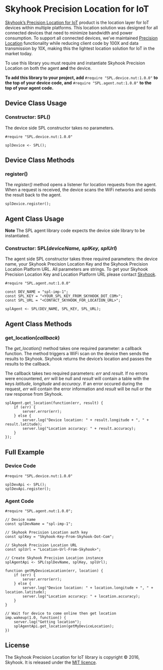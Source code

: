 # Skyhook Precision Location for IoT

[Skyhook’s Precision Location for IoT](http://www.skyhookwireless.com/Iot) product is the location layer for IoT devices within multiple platforms. This location solution was designed for all connected devices that need to minimize bandwidth and power consumption. To support all connected devices, we’ve maintained [Precision Location](http://www.skyhookwireless.com/products/precision-location) functionality while reducing client code by 100X and data transmission by 10X, making this the lightest location solution for IoT in the market today.

To use this library you must require and instantiate Skyhook Precision Location on both the agent **and** the device.

**To add this library to your project, add** `#require "SPL.device.nut:1.0.0"` **to the top of your device code, and** `#require "SPL.agent.nut:1.0.0"` **to the top of your agent code.**

## Device Class Usage

### Constructor: SPL()

The device side SPL constructor takes no parameters.

```squirrel
#require "SPL.device.nut:1.0.0"

splDevice <- SPL();
```

## Device Class Methods

### register()

The *register()* method opens a listener for location requests from the agent. When a request is received, the device scans the WiFi networks and sends the result back to the agent.

```squirrel
splDevice.register();
```

## Agent Class Usage

**Note** The SPL agent library code expects the device side library to be instantiated.

### Constructor: SPL(*deviceName, splKey, splUrl*)

The agent side SPL constructor takes three required parameters: the device name, your Skyhook Precision Location Key and the Skyhook Precision Location Platform URL. All parameters are strings. To get your Skyhook Precision Location Key and Location Platform URL please contact [Skyhook](http://www.skyhookwireless.com/try-skyhook-for-free).

```squirrel
#require "SPL.agent.nut:1.0.0"

const DEV_NAME = "spl-imp-1";
const SPL_KEY = "<YOUR_SPL_KEY_FROM_SKYHOOK_DOT_COM>";
const SPL_URL = "<CONTACT_SKYHOOK_FOR_LOCATION_URL>";

splAgent <- SPL(DEV_NAME, SPL_KEY, SPL_URL);
```

## Agent Class Methods

### get_location(*callback*)

The *get_location()* method takes one required parameter: a callback function. The method triggers a WiFi scan on the device then sends the results to Skyhook. Skyhook returns the device’s location and passes the results to the callback.

The callback takes two required parameters: *err* and *result*. If no errors were encountered, *err* will be null and *result* will contain a table with the keys *latitude*, *longitude* and *accuracy*. If an error occured during the request, *err* will contain the error information and *result* will be null or the raw response from Skyhook.

```squirrel
splAgent.get_location(function(err, result) {
    if (err) {
        server.error(err);
    } else {
        server.log("Device location: " + result.longitude + ", " + result.latitude);
        server.log("Location accuracy: " + result.accuracy);
    }
});
```

## Full Example

### Device Code

```
#require "SPL.device.nut:1.0.0"

splDevApi <- SPL();
splDevApi.register();
```

### Agent Code

```
#require "SPL.agent.nut:1.0.0";

// Device name
const splDevName = "spl-imp-1";

// Skyhook Precision Location auth key
const splKey = "Skyhook-Key-From-Skyhook-Dot-Com";

// Skyhook Precision Location URL
const splUrl = "Location-Url-From-Skyhook>";

// Create Skyhook Precision Location instance
splAgentApi <- SPL(splDevName, splKey, splUrl);

function getMyDeviceLocation(err, location) {
    if (err) {
        server.error(err);
    } else {
        server.log("Device location: " + location.longitude + ", " + location.latitude);
        server.log("Location accuracy: " + location.accuracy);
    }
}

// Wait for device to come online then get location
imp.wakeup(1.0, function() {
    server.log("Getting location");
    splAgentApi.get_location(getMyDeviceLocation);
})
```

## License

The Skyhook Precision Location for IoT library is copyright &copy; 2016, Skyhook. It is released under the [MIT licence](https://github.com/electricimp/TrueFix/blob/master/LICENSE).
